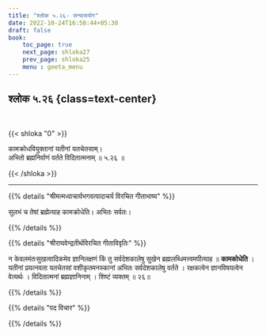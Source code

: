 ```yaml
---
title: "श्लोक ५.२६- सन्यासयोग"
date: 2022-10-24T16:58:44+05:30
draft: false
book:
    toc_page: true
    next_page: shloka27
    prev_page: shloka25
    menu : geeta_menu
---
```




## श्लोक ५.२६ {class=text-center}

<br/>

{{< shloka  "0"  >}}

कामक्रोधवियुक्तानां यतीनां यतचेतसाम्।   
अभितो ब्रह्मनिर्वाणं वर्तते विदितात्मनाम् ॥ ५.२६ ॥

{{< /shloka >}}

---


{{% details "श्रीमत्मध्वाचार्यभगवत्पादाचर्य विरचित  गीताभाष्य" %}}

सुलभं च तेषां ब्रह्मेत्याह कामक्रोधेति। अभितः सर्वतः।

{{% /details %}}



{{% details "श्रीराघवेन्द्रतीर्थविरचित गीताविवृतिः" %}}

न केवलमंतःसुखत्वादिकमेव ज्ञानिलक्षणं किं तु सर्वदेशकालेषु सुखेन
ब्रह्मलब्धिमत्त्वमपीत्याह ॥ **कामकोधेति** । 
यतीनां प्रयत्नवता यतचेतसां
वशीकृतमनस्कानां अभितः सर्वदेशकालेषु वर्तते । 
रक्षकत्वेन ज्ञानविषयत्वेन
वेत्यर्थः । विदितात्मनां ब्रह्मज्ञानिनाम्‌ । शिष्टं व्यक्तम्‌ ॥ २६॥

{{% /details %}}



{{% details "पद विचार" %}}


{{% /details %}}
